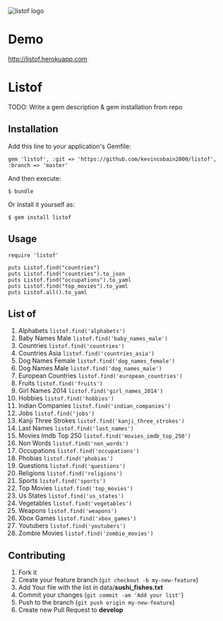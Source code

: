 ![listof logo](http://listof.herokuapp.com/images/list.png "listof logo")

# Demo

http://listof.herokuapp.com

# Listof

TODO: Write a gem description & gem installation from repo

## Installation

Add this line to your application's Gemfile:

    gem 'listof', :git => 'https://github.com/kevincobain2000/listof', :branch => 'master'

And then execute:

    $ bundle

Or install it yourself as:

    $ gem install listof

## Usage

```
require 'listof'

puts Listof.find("countries")
puts Listof.find("countries").to_json
puts Listof.find("occupations").to_yaml
puts Listof.find("top_movies").to_yaml
puts Listof.all().to_yaml
```

## List of

1. Alphabets ``listof.find('alphabets')``
2. Baby Names Male ``listof.find('baby_names_male')``
3. Countries ``listof.find('countries')``
4. Countries Asia ``listof.find('countries_asia')``
5. Dog Names Female ``listof.find('dog_names_female')``
6. Dog Names Male ``listof.find('dog_names_male')``
7. European Countries ``listof.find('european_countries')``
8. Fruits ``listof.find('fruits')``
9. Girl Names 2014 ``listof.find('girl_names_2014')``
10. Hobbies ``listof.find('hobbies')``
11. Indian Companies ``listof.find('indian_companies')``
12. Jobs ``listof.find('jobs')``
13. Kanji Three Strokes ``listof.find('kanji_three_strokes')``
14. Last Names ``listof.find('last_names')``
15. Movies Imdb Top 250 ``listof.find('movies_imdb_top_250')``
16. Non Words ``listof.find('non_words')``
17. Occupations ``listof.find('occupations')``
18. Phobias ``listof.find('phobias')``
19. Questions ``listof.find('questions')``
20. Religions ``listof.find('religions')``
21. Sports ``listof.find('sports')``
22. Top Movies ``listof.find('top_movies')``
23. Us States ``listof.find('us_states')``
24. Vegetables ``listof.find('vegetables')``
25. Weapons ``listof.find('weapons')``
26. Xbox Games ``listof.find('xbox_games')``
27. Youtubers ``listof.find('youtubers')``
28. Zombie Movies ``listof.find('zombie_movies')``

## Contributing

1. Fork it
2. Create your feature branch (`git checkout -b my-new-feature`)
3. Add Your file with the list in data/**sushi_fishes.txt**
4. Commit your changes (`git commit -am 'Add your list'`)
5. Push to the branch (`git push origin my-new-feature`)
6. Create new Pull Request to **develop**
